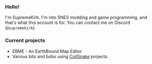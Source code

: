 ### Hello!
I'm SupremeKirb. I'm into SNES modding and game programming, and that's what this account is for.
You can contact me on Discord (`@supremekirb`).

### Current projects
* EBME - An EarthBound Map Editor
* Various bits and bobs using [CoilSnake](https://github.com/pk-hack/CoilSnake) projects.

<!--
**Supremekirb/Supremekirb** is a ✨ _special_ ✨ repository because its `README.md` (this file) appears on your GitHub profile.

Here are some ideas to get you started:

- 🔭 I’m currently working on ...
- 🌱 I’m currently learning ...
- 👯 I’m looking to collaborate on ...
- 🤔 I’m looking for help with ...
- 💬 Ask me about ...
- 📫 How to reach me: ...
- 😄 Pronouns: ...
- ⚡ Fun fact: ...
-->
